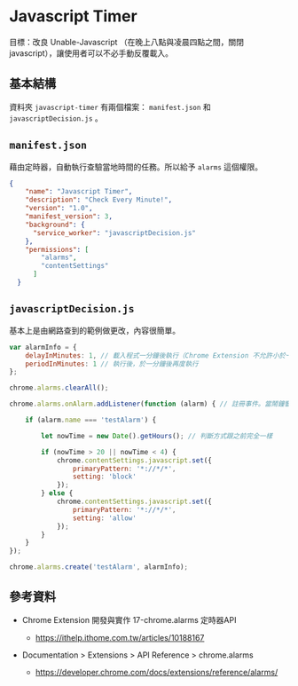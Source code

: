 # Javascript Timer

目標：改良 Unable-Javascript （在晚上八點與凌晨四點之間，關閉 javascript），讓使用者可以不必手動反覆載入。


## 基本結構

資料夾 `javascript-timer` 有兩個檔案： `manifest.json` 和 `javascriptDecision.js` 。
 

## `manifest.json`

藉由定時器，自動執行查驗當地時間的任務。所以給予 `alarms` 這個權限。

```json
{
    "name": "Javascript Timer",
    "description": "Check Every Minute!",
    "version": "1.0",
    "manifest_version": 3,
    "background": {
      "service_worker": "javascriptDecision.js"
    },
    "permissions": [
        "alarms",
        "contentSettings"
      ]
  }
```

## `javascriptDecision.js`

基本上是由網路查到的範例做更改，內容很簡單。

```javascript
var alarmInfo = {
    delayInMinutes: 1, // 載入程式一分鐘後執行（Chrome Extension 不允許小於一分鐘）
    periodInMinutes: 1 // 執行後，於一分鐘後再度執行
};

chrome.alarms.clearAll();

chrome.alarms.onAlarm.addListener(function (alarm) { // 註冊事件。當鬧鐘響起時執行

    if (alarm.name === 'testAlarm') {

        let nowTime = new Date().getHours(); // 判斷方式跟之前完全一樣

        if (nowTime > 20 || nowTime < 4) {
            chrome.contentSettings.javascript.set({
                primaryPattern: '*://*/*',
                setting: 'block'
            });
        } else {
            chrome.contentSettings.javascript.set({
                primaryPattern: '*://*/*',
                setting: 'allow'
            });
        }
    }
});

chrome.alarms.create('testAlarm', alarmInfo);
```

## 參考資料

* Chrome Extension 開發與實作 17-chrome.alarms 定時器API
  * https://ithelp.ithome.com.tw/articles/10188167

* Documentation > Extensions > API Reference > chrome.alarms
  * https://developer.chrome.com/docs/extensions/reference/alarms/